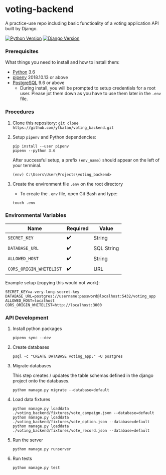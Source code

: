 # voting-backend

A practice-use repo including basic functioality of a voting application API built by Django.

[![Python Version](https://img.shields.io/badge/python-3.6-blue.svg)](https://www.python.org/)
[![Django Version](https://img.shields.io/badge/django%20versions-2.1.1-blue.svg)](https://www.djangoproject.com/)

### Prerequisites

What things you need to install and how to install them:

- [Python](https://www.python.org/downloads/) 3.6
- [pipenv](https://pipenv.readthedocs.io/en/latest/) 2018.10.13 or above
- [PostgreSQL](https://www.postgresql.org/download/) 9.6 or above
  - During install, you will be prompted to setup credentials for a root user. Please jot them down as you have to use them later in the `.env` file.

### Procedures

1. Clone this repository: `git clone https://github.com/ytkalan/voting_backend.git`

2. Setup `pipenv` and Python dependencies:

   ```shell
   pip install --user pipenv
   pipenv --python 3.6
   ```


   After successful setup, a prefix `(env_name)` should appear on the left of your terminal.

   ```
   (env) C:\Users\User\Projects\voting_backend> 
   ```

3. Create the environment file `.env` on the root directory
    - To create the `.env` file, open Git Bash and type:

     ```shell
     touch .env
     ```

### Environmental Variables

| Name | Required | Value |
|------|----------|---------|
| `SECRET_KEY` | :heavy_check_mark: | String |
| `DATABASE_URL` | :heavy_check_mark: | SQL String |
| `ALLOWED_HOST` | :heavy_check_mark: | String |
| `CORS_ORIGIN_WHITELIST` | :heavy_check_mark: | URL |

Example setup (copying this would not work):

```
SECRET_KEY=a-very-long-secret-key
DATABASE_URL=postgres://username:password@localhost:5432/voting_app
ALLOWED_HOST=localhost
CORS_ORIGIN_WHITELIST=http://localhost:3000

```

### API Development

1. Install python packages

   ```shell
   pipenv sync --dev
   ```

2. Create databases

   ```shell
   psql -c "CREATE DATABASE voting_app;" -U postgres
   ```

3. Migrate databases

   This step creates / updates the table schemas defined in the django project onto the databases.

   ```shell
   python manage.py migrate --database=default
   ```

4. Load data fixtures

   ```shell
   python manage.py loaddata ./voting_backend/fixtures/vote_campaign.json --database=default 
   python manage.py loaddata ./voting_backend/fixtures/vote_option.json --database=default
   python manage.py loaddata ./voting_backend/fixtures/vote_record.json --database=default

5. Run the server

   ```shell
   python manage.py runserver
   ```

6. Run tests

   ```shell
   python manage.py test
   ```